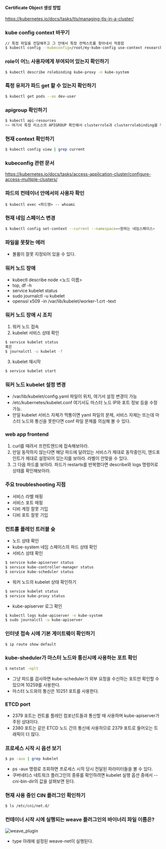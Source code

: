 #### Certificate Object 생성 방법
https://kubernetes.io/docs/tasks/tls/managing-tls-in-a-cluster/

### kube config context 바꾸기
```bash
// 특정 파일을 전달해주고 그 안에서 특정 컨텍스트를 찾아내서 적용함
$ kubectl config --kubeconfig=/root/my-kube-config use-context research
```

### role이 어느 사용자에게 부여되어 있는지 확인하기
```bash
$ kubectl describe rolebinding kube-proxy -n kube-system
```
### 특정 유저가 파드 get 할 수 있는지 확인하기
```bash
$ kubectl get pods --as dev-user
```

### apigroup 확인하기
```bash
$ kubectl api-resources
>> 여기서 특정 리소스의 APIGROUP 확인해서 clusterrole과 clusterrolebinding을 작성 가능
```

### 현재 context 확인하기
```bash
$ kubectl config view | grep current
```

### kubeconfig 관련 문서
https://kubernetes.io/docs/tasks/access-application-cluster/configure-access-multiple-clusters/

### 파드의 컨테이너 안에서의 사용자 확인
```
$ kubectl exec <파드명> -- whoami
```

### 현재 네임 스페이스 변경
```bash
$ kubectl config set-context --current --namespace=<원하는 네임스페이스> 
```

### 파일을 못찾는 에러
- 볼륨이 잘못 지정되어 있을 수 있다.

### 워커 노드 장애
- kubectl describe node <노드 이름>
- top, df -h 
- service kubelet status
- sudo journalctl -u kubelet
- openssl x509 -in /var/lib/kubelet/worker-1.crt -text

### 워커 노드 장애 시 조치
1. 워커 노드 접속
2. kubelet 서비스 상태 확인
```bash
$ service kubelet status
혹은
$ journalctl -u kubelet -f
```
3. kubelet 재시작
```bash
$ service kubelet start 
```

### 워커 노드 kubelet 설정 변경
- /var/lib/kubelet/config.yaml 파일이 위치, 여기서 설정 변경이 가능
- /etc/kubernetes/kubelet.conf 여기서도 마스터 노드 IP와 포트 정보 등을 수정 가능.
- 만일 kubelet 서비스 자체가 먹통이면 yaml 파일의 문제, 서비스 자체는 뜨는데 마스터 노드와 통신을 못한다면 conf 파일 문제를 의심해 볼 수 있다.

### web app frontend
1. curl를 때려서 프런트엔드에 접속해보아라.
2. 만일 동작하지 않는다면 해당 파드에 달려있는 서비스가 제대로 동작중인지, 엔드포인트가 제대로 설정되어 있는지를 보아라. 라벨이 안맞을 수 있다.
3. 그 다음 파드를 보아라. 파드가 restarts를 반복했다면 describe와 logs 명령어로 상태를 확인해보아라.

### 주요 troubleshooting 지점
- 서비스 라벨 매핑
- 서비스 포트 매핑
- 디비 계정 잘못 기입
- 디비 포트 잘못 기입

### 컨트롤 플레인 트러블 슛
- 노드 상태 확인
- kube-system 네임 스페이스의 파드 상태 확인
- 서비스 상태 확인
```bash
$ service kube-apiserver status
$ service kube-controller-manager status
$ service kube-scheduler status
```
- 워커 노드의 kubelet 상태 확인하기 
```bash
$ service kubelet status
$ service kube-proxy status
```
- kube-apiserver 로그 확인
```bash
$ kubectl logs kube-apiserver -n kube-system
$ sudo journalctl -u kube-apiserver 
```

### 인터넷 접속 시에 기본 게이트웨이 확인하기
```bash
$ ip route show default 
```
### kube-sheduler가 마스터 노드와 통신시에 사용하는 포트 확인
```bash
$ netstat -nplt 
```
- 그냥 파드를 검사하면 kube-scheduler가 외부 요청을 수신하는 포트만 확인할 수 있으며 10259를 사용한다.
- 마스터 노드와의 통신은 10251 포트를 사용한다.

### ETCD port
- 2379 포트는 컨트롤 플레인 컴포넌트들과 통신할 때 사용하며 kube-apiserver가 주된 상대이다.
- 2380 포트는 같은 ETCD 노드 간의 통신에 사용하므로 2379 포트로 들어오는 트래픽이 더 많다.

### 프로세스 시작 시 옵션 보기
```bash
$ ps -aux | grep kubelet 
```
- ps -aux 명령로 조회하면 프로세스 시작 당시 전달된 파라미터들을 볼 수 있다.
- 쿠버네티스 네트워크 플러그인의 종류를 확인하려면 kubelet 실행 옵션 중에서 --cni-bin-dir의 값을 살펴보면 된다.

### 현재 사용 중인 CIN 플러그인 확인하기
```bash
$ ls /etc/cni/net.d/ 
```

### 컨테이너 시작 시에 실행되는 weave 플러그인의 바이너리 파일 이름은?
![weave_plugin](../../../images/weave_plugin.png)
- type 아래에 설정된 weave-net이 실행된다.
